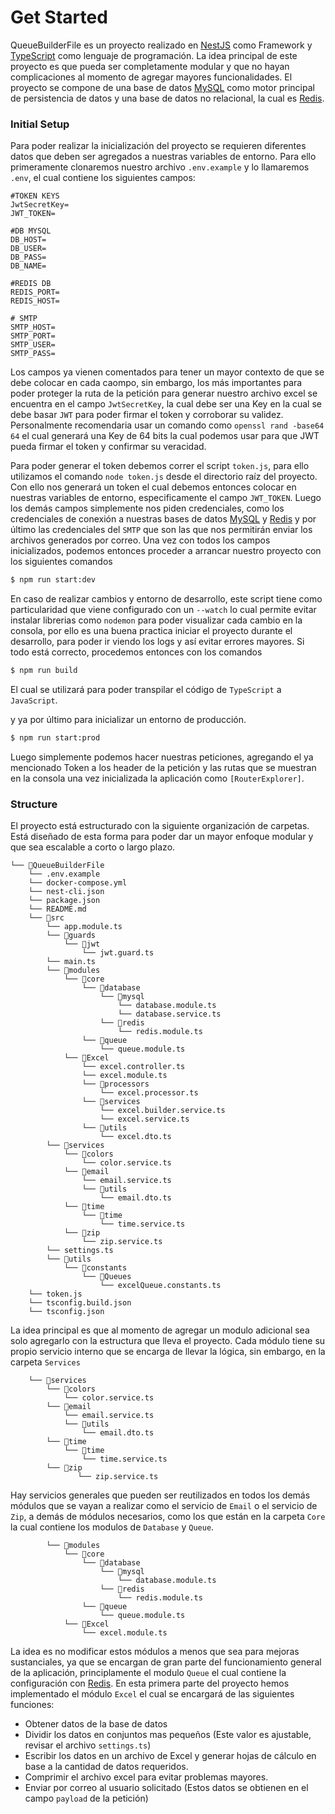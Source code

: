 
# Get Started

QueueBuilderFile es un proyecto realizado en [NestJS](https://nestjs.com/) como Framework y [TypeScript](https://www.typescriptlang.org/) como lenguaje de programación. La idea principal de este proyecto es que pueda ser completamente modular y que no hayan complicaciones al momento de agregar mayores funcionalidades. El proyecto se compone de una base de datos [MySQL]() como motor principal de persistencia de datos y una base de datos no relacional, la cual es [Redis](https://docs.nestjs.com/microservices/redis).

### Initial Setup

Para poder realizar la inicialización del proyecto se requieren diferentes datos que deben ser agregados a nuestras variables de entorno. Para ello primeramente clonaremos nuestro archivo `.env.example` y lo llamaremos `.env`, el cual contiene los siguientes campos:
```
#TOKEN KEYS
JwtSecretKey=
JWT_TOKEN=

#DB MYSQL
DB_HOST=
DB_USER=
DB_PASS=
DB_NAME=

#REDIS DB
REDIS_PORT=
REDIS_HOST=

# SMTP
SMTP_HOST=
SMTP_PORT=
SMTP_USER=
SMTP_PASS=
```
Los campos ya vienen comentados para tener un mayor contexto de que se debe colocar en cada caompo, sin embargo, los más importantes para poder proteger la ruta de la petición para generar nuestro archivo excel se encuentra en el campo `JwtSecretKey`, la cual debe ser una Key en la cual se debe basar `JWT` para poder firmar el token y corroborar su validez. Personalmente recomendaria usar un comando como `openssl rand -base64 64` el cual generará una Key de 64 bits la cual podemos usar para que JWT pueda firmar el token y confirmar su veracidad.

Para poder generar el token debemos correr el script `token.js`, para ello utilizamos el comando `node token.js` desde el directorio raíz del proyecto. Con ello nos generará un token el cual debemos entonces colocar en nuestras variables de entorno, especificamente el campo `JWT_TOKEN`. Luego los demás campos simplemente nos piden credenciales, como los credenciales de conexión a nuestras bases de datos [MySQL](https://www.npmjs.com/package/mysql2) y [Redis](https://docs.nestjs.com/microservices/redis) y por último las credenciales del `SMTP` que son las que nos permitirán enviar los archivos generados por correo. Una vez con todos los campos inicializados, podemos entonces proceder a arrancar nuestro proyecto con los siguientes comandos 
```bash
$ npm run start:dev
``` 
En caso de realizar cambios y entorno de desarrollo, este script tiene como particularidad que viene configurado con un `--watch` lo cual permite evitar instalar librerias como `nodemon` para poder visualizar cada cambio en la consola, por ello es una buena practica iniciar el proyecto durante el desarrollo, para poder ir viendo los logs y así evitar errores mayores. Si todo está correcto, procedemos entonces con los comandos

```bash
$ npm run build
```
El cual se utilizará para poder transpilar el código de `TypeScript` a `JavaScript`.

y ya por último para inicializar un entorno de producción.
```bash
$ npm run start:prod
```
Luego simplemente podemos hacer nuestras peticiones, agregando el ya mencionado Token a los header de la petición y las rutas que se muestran en la consola una vez inicializada la aplicación como `[RouterExplorer]`. 

### Structure

El proyecto está estructurado con la siguiente organización de carpetas. Está diseñado de esta forma para poder dar un mayor enfoque modular y que sea escalable a corto o largo plazo.
```
└── 📁QueueBuilderFile
    └── .env.example
    └── docker-compose.yml
    └── nest-cli.json
    └── package.json
    └── README.md
    └── 📁src
        └── app.module.ts
        └── 📁guards
            └── 📁jwt
                └── jwt.guard.ts
        └── main.ts
        └── 📁modules
            └── 📁core
                └── 📁database
                    └── 📁mysql
                        └── database.module.ts
                        └── database.service.ts
                    └── 📁redis
                        └── redis.module.ts
                └── 📁queue
                    └── queue.module.ts
            └── 📁Excel
                └── excel.controller.ts
                └── excel.module.ts
                └── 📁processors
                    └── excel.processor.ts
                └── 📁services
                    └── excel.builder.service.ts
                    └── excel.service.ts
                └── 📁utils
                    └── excel.dto.ts
        └── 📁services
            └── 📁colors
                └── color.service.ts
            └── 📁email
                └── email.service.ts
                └── 📁utils
                    └── email.dto.ts
            └── 📁time
                └── 📁time
                    └── time.service.ts
            └── 📁zip
                └── zip.service.ts
        └── settings.ts
        └── 📁utils
            └── 📁constants
                └── 📁Queues
                    └── excelQueue.constants.ts
    └── token.js
    └── tsconfig.build.json
    └── tsconfig.json
```

La idea principal es que al momento de agregar un modulo adicional sea solo agregarlo con la estructura que lleva el proyecto. Cada módulo tiene su propio servicio interno que se encarga de llevar la lógica, sin embargo, en la carpeta `Services` 
```
    └── 📁services
        └── 📁colors
            └── color.service.ts
        └── 📁email
            └── email.service.ts
            └── 📁utils
                └── email.dto.ts
        └── 📁time
            └── 📁time
                └── time.service.ts
        └── 📁zip
               └── zip.service.ts
```
Hay servicios generales que pueden ser reutilizados en todos los demás módulos que se vayan a realizar como el servicio de `Email` o el servicio de `Zip`, a demás de módulos necesarios, como los que están en la carpeta `Core` la cual contiene los modulos de `Database` y `Queue`. 
```
        └── 📁modules
            └── 📁core
                └── 📁database
                    └── 📁mysql
                        └── database.module.ts
                    └── 📁redis
                        └── redis.module.ts
                └── 📁queue
                    └── queue.module.ts
            └── 📁Excel
                └── excel.module.ts
``` 
La idea es no modificar estos módulos a menos que sea para mejoras sustanciales, ya que se encargan de gran parte del funcionamiento general de la aplicación, principlamente el modulo `Queue` el cual contiene la configuración con [Redis](https://docs.nestjs.com/microservices/redis). En esta primera parte del proyecto hemos implementado el módulo `Excel` el cual se encargará de las siguientes funciones:

- Obtener datos de la base de datos
- Dividir los datos en conjuntos mas pequeños (Este valor es ajustable, revisar el archivo `settings.ts`)
- Escribir los datos en un archivo de Excel y generar hojas de cálculo en base a la cantidad de datos requeridos.
- Comprimir el archivo excel para evitar problemas mayores.
- Enviar por correo al usuario solicitado (Estos datos se obtienen en el campo `payload` de la petición)